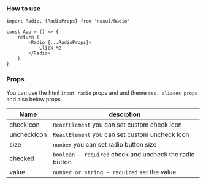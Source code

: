 
### How to use

```tsx
import Radio, {RadioProps} from 'naxui/Radio'

const App = () => {
    return (
        <Radio {...RadioProps}>
            Click Me
        </Radio>
    )
}
```

### Props
You can use the html `input radio` props and and theme `css, aliases props` and also below props.

| Name        | desciption                                              |
| ----------- | ------------------------------------------------------- |
| checkIcon   | `ReactElement` you can set custom check Icon            |
| uncheckIcon | `ReactElement` you can set custom uncheck Icon          |
| size        | `number` you can set radio button size                  |
| checked     | `boolean - required` check and uncheck the radio button |
| value       | `number or string - required` set the value             |

